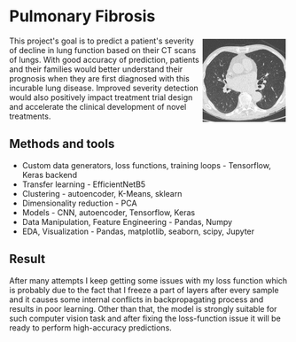 # Pulmonary Fibrosis

<img align="right" vspace="5" hspace="5" src="./img/ct_scan.jpeg" width="150">
This project's goal is to predict a patient's severity of decline in lung function based on 
their CT scans of lungs. With good accuracy of prediction, patients and their families would
better understand their prognosis when they are first diagnosed with this incurable lung disease.
Improved severity detection would also positively impact treatment trial design and accelerate 
the clinical development of novel treatments.

## Methods and tools
* Custom data generators, loss functions, training loops - Tensorflow, Keras backend
* Transfer learning - EfficientNetB5
* Clustering - autoencoder, K-Means, sklearn
* Dimensionality reduction - PCA
* Models - CNN, autoencoder, Tensorflow, Keras
* Data Manipulation, Feature Engineering - Pandas, Numpy
* EDA, Visualization - Pandas, matplotlib, seaborn, scipy, Jupyter

## Result
After many attempts I keep getting some issues with my loss function which is probably due 
to the fact that I freeze a part of layers after every sample and it causes some internal
conflicts in backpropagating process and results in poor learning. Other than that, the
model is strongly suitable for such computer vision task and after fixing the loss-function
issue it will be ready to perform high-accuracy predictions.
